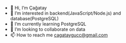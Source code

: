 - 👋 Hi, I’m Çağatay
- 👀 I’m interested in backend(JavaScript/Node.js) and database(PostgreSQL)
- 🌱 I’m currently learning PostgreSQL
- 💞️ I’m looking to collaborate on data
- 📫 How to reach me cagataygucc@gmail.com

<!---
cagatayguc/cagatayguc is a ✨ special ✨ repository because its `README.md` (this file) appears on your GitHub profile.
You can click the Preview link to take a look at your changes.
--->
